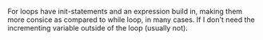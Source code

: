 For loops have init-statements and an expression build in, making them more consice as compared to while loop, in many cases.
If I don't need the incrementing variable outside of the loop (usually not).